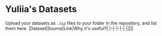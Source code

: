 # Yuliia's Datasets
Upload your datasets as `.zip` files to your folder in the repository, and list them here.
|Dataset|Source|Link|Why it's useful?|
|-|-|-|-|
|||||